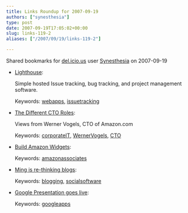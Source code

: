 ```yaml
---
title: Links Roundup for 2007-09-19
authors: ["synesthesia"]
type: post
date: 2007-09-19T17:05:02+00:00
slug: links-119-2 
aliases: ["/2007/09/19/links-119-2"]

---
```

Shared bookmarks for [del.icio.us][1] user  [Synesthesia][2] on 2007-09-19

  * [Lighthouse][3]:
  
    Simple hosted Issue tracking, bug tracking, and project management software.
  
    Keywords: [webapps][4], [issuetracking][5]
  * [The Different CTO Roles][6]:
  
    Views from Werner Vogels, CTO of Amazon.com
  
    Keywords: [corporateIT][7], [WernerVogels][8], [CTO][9]
  * [Build Amazon Widgets][10]:
  
    Keywords: [amazonassociates][11]
  * [Ming is re-thinking blogs][12]:
  
    Keywords: [blogging][13], [socialsoftware][14]
  * [Google Presentation goes live][15]:
  
    Keywords: [googleapps][16]

 [1]: https://del.icio.us/
 [2]: https://del.icio.us/synesthesia
 [3]: https://lighthouseapp.com/ "https://lighthouseapp.com/"
 [4]: https://del.icio.us/synesthesia/webapps
 [5]: https://del.icio.us/synesthesia/issuetracking
 [6]: https://www.allthingsdistributed.com/2007/07/the_different_cto_roles.html "https://www.allthingsdistributed.com/2007/07/the_different_cto_roles.html"
 [7]: https://del.icio.us/synesthesia/corporateIT
 [8]: https://del.icio.us/synesthesia/WernerVogels
 [9]: https://del.icio.us/synesthesia/CTO
 [10]: https://widgets.amazon.co.uk/ "https://widgets.amazon.co.uk/"
 [11]: https://del.icio.us/synesthesia/amazonassociates
 [12]: https://ming.tv/flemming2.php/__show_article/_a000010-001893.htm "https://ming.tv/flemming2.php/__show_article/_a000010-001893.htm"
 [13]: https://del.icio.us/synesthesia/blogging
 [14]: https://del.icio.us/synesthesia/socialsoftware
 [15]: https://www.downloadsquad.com/2007/09/18/google-presentation-googles-powerpoint-app-goes-live "https://www.downloadsquad.com/2007/09/18/google-presentation-googles-powerpoint-app-goes-live"
 [16]: https://del.icio.us/synesthesia/googleapps